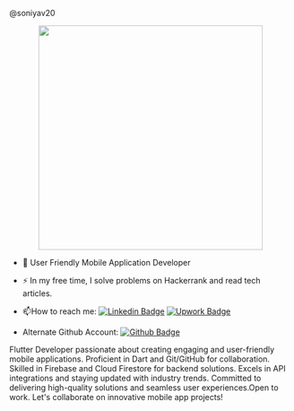 @soniyav20

<div id="header" align="center">
  <img src="https://media4.giphy.com/media/v1.Y2lkPTc5MGI3NjExaGxxN3JuZHZwc3BlendmNWFuM21mZGV6eDFzMDU5NG54cmx1aW4zaSZlcD12MV9pbnRlcm5hbF9naWZfYnlfaWQmY3Q9Zw/RbDKaczqWovIugyJmW/giphy.gif" width="400"/>
</div>

- :telescope: User Friendly Mobile Application Developer
  
- :zap: In my free time, I solve problems on Hackerrank and read tech articles.

- :mailbox:How to reach me: [![Linkedin Badge](https://img.shields.io/badge/-SoniyaVijay-blue?style=flat&logo=Linkedin&logoColor=white)](www.linkedin.com/in/soniya-v-17223127a)
  [![Upwork Badge](https://img.shields.io/badge/-SoniyaV-darkgreen?style=flat&logo=upwork&logoColor=white)](https://www.upwork.com/freelancers/~016766abc24bb16f60)
  

- Alternate Github Account: [![Github Badge](https://img.shields.io/badge/-soniyanw-grey?style=flat&logo=GitHub&logoColor=white)](https://github.com/soniyanw)

Flutter Developer passionate about creating engaging and user-friendly mobile applications. Proficient in Dart and Git/GitHub for collaboration. Skilled in Firebase and Cloud Firestore for backend solutions. Excels in API integrations and staying updated with industry trends. Committed to delivering high-quality solutions and seamless user experiences.Open to work. Let's collaborate on innovative mobile app projects!
